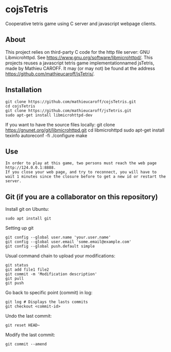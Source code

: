 # cojsTetris
Cooperative tetris game using C server and javascript webpage clients.

## About
This project relies on third-party C code for the http file server: GNU Libmicrohttpd. See https://www.gnu.org/software/libmicrohttpd/.
This projects reuses a javascript tetris game implementationnamed jsTetris, made by Mathieu CAROFF. It may (or may not) be found at the address https://github.com/mathieucaroff/jsTetris/.

## Installation
    git clone https://github.com/mathieucaroff/cojsTetris.git
    cd cojsTetris
    git clone https://github.com/mathieucaroff/jsTetris.git
    sudo apt-get install libmicrohttpd-dev

If you want to have the source files locally:
    git clone https://gnunet.org/git/libmicrohttpd.git
    cd libmicrohttpd
    sudo apt-get install texinfo
    autoreconf -fi
    ./configure
    make

## Use 
	In order to play at this game, two persons must reach the web page http://124.0.0.1:8888. 
	If you close your web page, and try to reconnect, you will have to wait 1 minutes since the closure before to get a new id or restart the server. 

## Git (if you are a collaborator on this repository)
Install git on Ubuntu:

    sudo apt install git

Setting up git

    git config --global user.name 'your.user.name'
    git config --global user.email 'some.email@example.com'
    git config --global push.default simple

Usual command chain to upload your modifications:

    git status
    git add file1 file2
    git commit -m 'Modification description'
    git pull
    git push

Go back to specific point (commit) in log:

    git log # Displays the lasts commits
    git checkout <commit-id>

Undo the last commit:

    git reset HEAD~

Modify the last commit:

    git commit --amend

